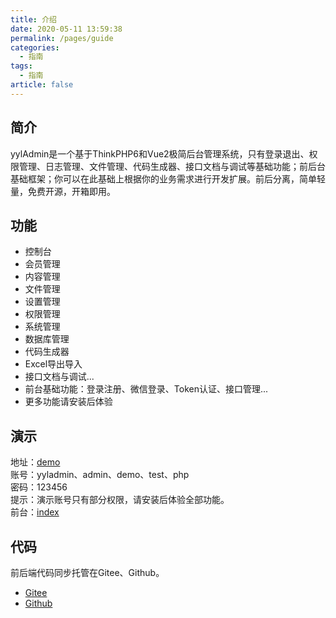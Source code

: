 ```yaml
---
title: 介绍
date: 2020-05-11 13:59:38
permalink: /pages/guide
categories: 
  - 指南
tags: 
  - 指南
article: false
---
```


## 简介

yylAdmin是一个基于ThinkPHP6和Vue2极简后台管理系统，只有登录退出、权限管理、日志管理、文件管理、代码生成器、接口文档与调试等基础功能；前后台基础框架；你可以在此基础上根据你的业务需求进行开发扩展。前后分离，简单轻量，免费开源，开箱即用。

## 功能

- 控制台
- 会员管理
- 内容管理
- 文件管理
- 设置管理
- 权限管理
- 系统管理
- 数据库管理
- 代码生成器
- Excel导出导入
- 接口文档与调试...
- 前台基础功能：登录注册、微信登录、Token认证、接口管理...  
- 更多功能请安装后体验

## 演示

地址：[demo](https://admin.yyladmin.top)  
账号：yyladmin、admin、demo、test、php  
密码：123456  
提示：演示账号只有部分权限，请安装后体验全部功能。  
前台：[index](https://www.yyladmin.top)  

## 代码

前后端代码同步托管在Gitee、Github。

- [Gitee](https://gitee.com/skyselang/yylAdmin)
- [Github](https://github.com/skyselang/yylAdmin)
